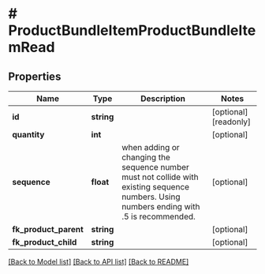 # # ProductBundleItemProductBundleItemRead

## Properties

Name | Type | Description | Notes
------------ | ------------- | ------------- | -------------
**id** | **string** |  | [optional] [readonly]
**quantity** | **int** |  | [optional]
**sequence** | **float** | when adding or changing the sequence number must not collide with existing sequence numbers. Using numbers ending with .5 is recommended. | [optional]
**fk_product_parent** | **string** |  | [optional]
**fk_product_child** | **string** |  | [optional]

[[Back to Model list]](../../README.md#models) [[Back to API list]](../../README.md#endpoints) [[Back to README]](../../README.md)
